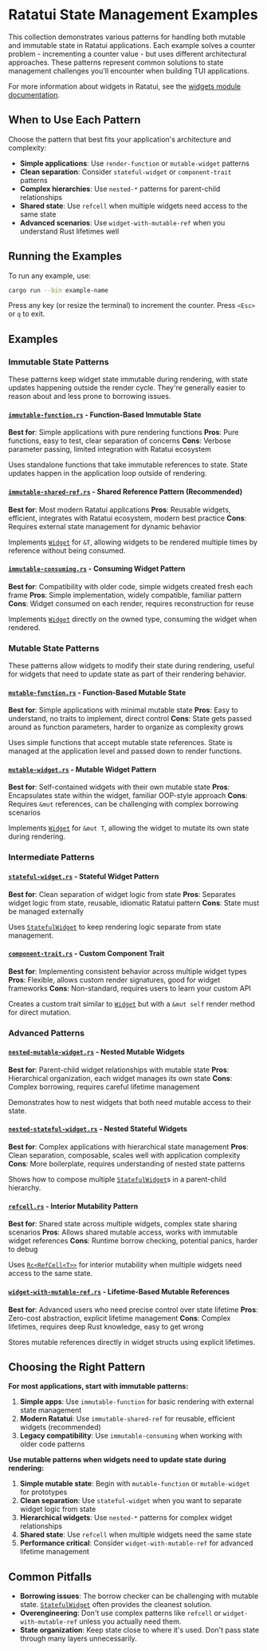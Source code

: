 # Ratatui State Management Examples

This collection demonstrates various patterns for handling both mutable and immutable state in
Ratatui applications. Each example solves a counter problem - incrementing a counter value - but
uses different architectural approaches. These patterns represent common solutions to state
management challenges you'll encounter when building TUI applications.

For more information about widgets in Ratatui, see the [widgets module documentation](https://docs.rs/ratatui/latest/ratatui/widgets/index.html).

## When to Use Each Pattern

Choose the pattern that best fits your application's architecture and complexity:

- **Simple applications**: Use `render-function` or `mutable-widget` patterns
- **Clean separation**: Consider `stateful-widget` or `component-trait` patterns
- **Complex hierarchies**: Use `nested-*` patterns for parent-child relationships
- **Shared state**: Use `refcell` when multiple widgets need access to the same state
- **Advanced scenarios**: Use `widget-with-mutable-ref` when you understand Rust lifetimes well

## Running the Examples

To run any example, use:

```bash
cargo run --bin example-name
```

Press any key (or resize the terminal) to increment the counter. Press `<Esc>` or `q` to exit.

## Examples

### Immutable State Patterns

These patterns keep widget state immutable during rendering, with state updates happening outside
the render cycle. They're generally easier to reason about and less prone to borrowing issues.

#### [`immutable-function.rs`] - Function-Based Immutable State

**Best for**: Simple applications with pure rendering functions
**Pros**: Pure functions, easy to test, clear separation of concerns
**Cons**: Verbose parameter passing, limited integration with Ratatui ecosystem

Uses standalone functions that take immutable references to state. State updates happen in the
application loop outside of rendering.

#### [`immutable-shared-ref.rs`] - Shared Reference Pattern (Recommended)

**Best for**: Most modern Ratatui applications
**Pros**: Reusable widgets, efficient, integrates with Ratatui ecosystem, modern best practice
**Cons**: Requires external state management for dynamic behavior

Implements [`Widget`](https://docs.rs/ratatui/latest/ratatui/widgets/trait.Widget.html) for
`&T`, allowing widgets to be rendered multiple times by reference without being consumed.

#### [`immutable-consuming.rs`] - Consuming Widget Pattern

**Best for**: Compatibility with older code, simple widgets created fresh each frame
**Pros**: Simple implementation, widely compatible, familiar pattern
**Cons**: Widget consumed on each render, requires reconstruction for reuse

Implements [`Widget`](https://docs.rs/ratatui/latest/ratatui/widgets/trait.Widget.html) directly
on the owned type, consuming the widget when rendered.

### Mutable State Patterns

These patterns allow widgets to modify their state during rendering, useful for widgets that need
to update state as part of their rendering behavior.

#### [`mutable-function.rs`] - Function-Based Mutable State

**Best for**: Simple applications with minimal mutable state
**Pros**: Easy to understand, no traits to implement, direct control
**Cons**: State gets passed around as function parameters, harder to organize as complexity grows

Uses simple functions that accept mutable state references. State is managed at the application
level and passed down to render functions.

#### [`mutable-widget.rs`] - Mutable Widget Pattern

**Best for**: Self-contained widgets with their own mutable state
**Pros**: Encapsulates state within the widget, familiar OOP-style approach
**Cons**: Requires `&mut` references, can be challenging with complex borrowing scenarios

Implements [`Widget`](https://docs.rs/ratatui/latest/ratatui/widgets/trait.Widget.html) for
`&mut T`, allowing the widget to mutate its own state during rendering.

### Intermediate Patterns

#### [`stateful-widget.rs`] - Stateful Widget Pattern

**Best for**: Clean separation of widget logic from state
**Pros**: Separates widget logic from state, reusable, idiomatic Ratatui pattern
**Cons**: State must be managed externally

Uses [`StatefulWidget`](https://docs.rs/ratatui/latest/ratatui/widgets/trait.StatefulWidget.html)
to keep rendering logic separate from state management.

#### [`component-trait.rs`] - Custom Component Trait

**Best for**: Implementing consistent behavior across multiple widget types
**Pros**: Flexible, allows custom render signatures, good for widget frameworks
**Cons**: Non-standard, requires users to learn your custom API

Creates a custom trait similar to [`Widget`](https://docs.rs/ratatui/latest/ratatui/widgets/trait.Widget.html)
but with a `&mut self` render method for direct mutation.

### Advanced Patterns

#### [`nested-mutable-widget.rs`] - Nested Mutable Widgets

**Best for**: Parent-child widget relationships with mutable state
**Pros**: Hierarchical organization, each widget manages its own state
**Cons**: Complex borrowing, requires careful lifetime management

Demonstrates how to nest widgets that both need mutable access to their state.

#### [`nested-stateful-widget.rs`] - Nested Stateful Widgets

**Best for**: Complex applications with hierarchical state management
**Pros**: Clean separation, composable, scales well with application complexity
**Cons**: More boilerplate, requires understanding of nested state patterns

Shows how to compose multiple [`StatefulWidget`](https://docs.rs/ratatui/latest/ratatui/widgets/trait.StatefulWidget.html)s
in a parent-child hierarchy.

#### [`refcell.rs`] - Interior Mutability Pattern

**Best for**: Shared state across multiple widgets, complex state sharing scenarios
**Pros**: Allows shared mutable access, works with immutable widget references
**Cons**: Runtime borrow checking, potential panics, harder to debug

Uses [`Rc<RefCell<T>>`](https://doc.rust-lang.org/std/rc/struct.Rc.html) for interior mutability
when multiple widgets need access to the same state.

#### [`widget-with-mutable-ref.rs`] - Lifetime-Based Mutable References

**Best for**: Advanced users who need precise control over state lifetime
**Pros**: Zero-cost abstraction, explicit lifetime management
**Cons**: Complex lifetimes, requires deep Rust knowledge, easy to get wrong

Stores mutable references directly in widget structs using explicit lifetimes.

## Choosing the Right Pattern

**For most applications, start with immutable patterns:**

1. **Simple apps**: Use `immutable-function` for basic rendering with external state management
2. **Modern Ratatui**: Use `immutable-shared-ref` for reusable, efficient widgets (recommended)
3. **Legacy compatibility**: Use `immutable-consuming` when working with older code patterns

**Use mutable patterns when widgets need to update state during rendering:**

1. **Simple mutable state**: Begin with `mutable-function` or `mutable-widget` for prototypes
2. **Clean separation**: Use `stateful-widget` when you want to separate widget logic from state
3. **Hierarchical widgets**: Use `nested-*` patterns for complex widget relationships
4. **Shared state**: Use `refcell` when multiple widgets need the same state
5. **Performance critical**: Consider `widget-with-mutable-ref` for advanced lifetime management

## Common Pitfalls

- **Borrowing issues**: The borrow checker can be challenging with mutable state.
  [`StatefulWidget`](https://docs.rs/ratatui/latest/ratatui/widgets/trait.StatefulWidget.html)
  often provides the cleanest solution.
- **Overengineering**: Don't use complex patterns like `refcell` or `widget-with-mutable-ref`
  unless you actually need them.
- **State organization**: Keep state close to where it's used. Don't pass state through many
  layers unnecessarily.

[`component-trait.rs`]: ./src/bin/component-trait.rs
[`immutable-consuming.rs`]: ./src/bin/immutable-consuming.rs
[`immutable-function.rs`]: ./src/bin/immutable-function.rs
[`immutable-shared-ref.rs`]: ./src/bin/immutable-shared-ref.rs
[`mutable-widget.rs`]: ./src/bin/mutable-widget.rs
[`nested-mutable-widget.rs`]: ./src/bin/nested-mutable-widget.rs
[`nested-stateful-widget.rs`]: ./src/bin/nested-stateful-widget.rs
[`refcell.rs`]: ./src/bin/refcell.rs
[`mutable-function.rs`]: ./src/bin/mutable-function.rs
[`stateful-widget.rs`]: ./src/bin/stateful-widget.rs
[`widget-with-mutable-ref.rs`]: ./src/bin/widget-with-mutable-ref.rs
